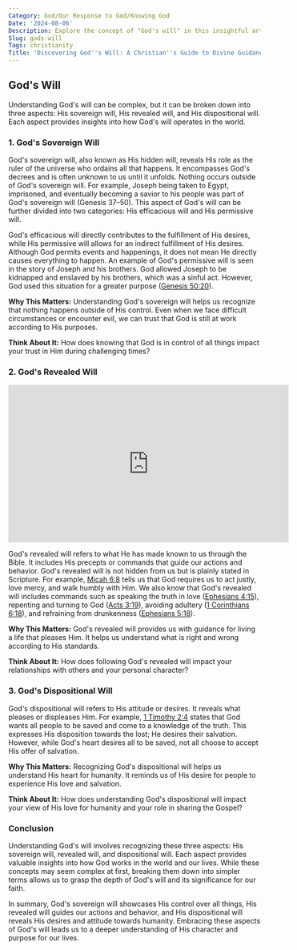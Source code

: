 ```yaml
---
Category: God/Our Response to God/Knowing God
Date: '2024-08-06'
Description: Explore the concept of "God's will" in this insightful article, delving into the idea of divine guidance and purpose in our lives. Understand how belief in God's will shapes perspectives and influences decision-making.
Slug: gods-will
Tags: christianity
Title: 'Discovering God''s Will: A Christian''s Guide to Divine Guidance'
---
```


## God's Will

Understanding God's will can be complex, but it can be broken down into three aspects: His sovereign will, His revealed will, and His dispositional will. Each aspect provides insights into how God's will operates in the world.

### 1. God's Sovereign Will

God's sovereign will, also known as His hidden will, reveals His role as the ruler of the universe who ordains all that happens. It encompasses God's decrees and is often unknown to us until it unfolds. Nothing occurs outside of God's sovereign will. For example, Joseph being taken to Egypt, imprisoned, and eventually becoming a savior to his people was part of God's sovereign will (Genesis 37–50). This aspect of God's will can be further divided into two categories: His efficacious will and His permissive will.

God's efficacious will directly contributes to the fulfillment of His desires, while His permissive will allows for an indirect fulfillment of His desires. Although God permits events and happenings, it does not mean He directly causes everything to happen. An example of God's permissive will is seen in the story of Joseph and his brothers. God allowed Joseph to be kidnapped and enslaved by his brothers, which was a sinful act. However, God used this situation for a greater purpose ([Genesis 50:20](https://www.bibleref.com/Genesis/50/Genesis-50-20.html)).

**Why This Matters:** Understanding God's sovereign will helps us recognize that nothing happens outside of His control. Even when we face difficult circumstances or encounter evil, we can trust that God is still at work according to His purposes.

**Think About It:** How does knowing that God is in control of all things impact your trust in Him during challenging times?

### 2. God's Revealed Will


<iframe width="560" height="315" src="https://www.youtube.com/embed/1zo3fJYtS-o" frameborder="0" allow="autoplay; encrypted-media" allowfullscreen></iframe>


God's revealed will refers to what He has made known to us through the Bible. It includes His precepts or commands that guide our actions and behavior. God's revealed will is not hidden from us but is plainly stated in Scripture. For example, [Micah 6:8](https://www.bibleref.com/Micah/6/Micah-6-8.html) tells us that God requires us to act justly, love mercy, and walk humbly with Him. We also know that God's revealed will includes commands such as speaking the truth in love ([Ephesians 4:15](https://www.bibleref.com/Ephesians/4/Ephesians-4-15.html)), repenting and turning to God ([Acts 3:19](https://www.bibleref.com/Acts/3/Acts-3-19.html)), avoiding adultery ([1 Corinthians 6:18](https://www.bibleref.com/1-Corinthians/6/1-Corinthians-6-18.html)), and refraining from drunkenness ([Ephesians 5:18](https://www.bibleref.com/Ephesians/5/Ephesians-5-18.html)).

**Why This Matters:** God's revealed will provides us with guidance for living a life that pleases Him. It helps us understand what is right and wrong according to His standards.

**Think About It:** How does following God's revealed will impact your relationships with others and your personal character?

### 3. God's Dispositional Will

God's dispositional will refers to His attitude or desires. It reveals what pleases or displeases Him. For example, [1 Timothy 2:4](https://www.bibleref.com/1-Timothy/2/1-Timothy-2-4.html) states that God wants all people to be saved and come to a knowledge of the truth. This expresses His disposition towards the lost; He desires their salvation. However, while God's heart desires all to be saved, not all choose to accept His offer of salvation.

**Why This Matters:** Recognizing God's dispositional will helps us understand His heart for humanity. It reminds us of His desire for people to experience His love and salvation.

**Think About It:** How does understanding God's dispositional will impact your view of His love for humanity and your role in sharing the Gospel?

### Conclusion

Understanding God's will involves recognizing these three aspects: His sovereign will, revealed will, and dispositional will. Each aspect provides valuable insights into how God works in the world and our lives. While these concepts may seem complex at first, breaking them down into simpler terms allows us to grasp the depth of God's will and its significance for our faith.

In summary, God's sovereign will showcases His control over all things, His revealed will guides our actions and behavior, and His dispositional will reveals His desires and attitude towards humanity. Embracing these aspects of God's will leads us to a deeper understanding of His character and purpose for our lives.